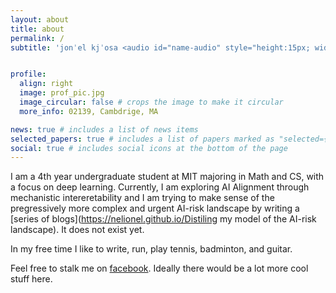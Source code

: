 ```yaml
---
layout: about
title: about
permalink: /
subtitle: 'jonˈel kjˈosa <audio id="name-audio" style="height:15px; width:20px; vertical-align: middle;" controls><source src="/assets/audio/name-pronunciation.mp3" type="audio/mpeg"></audio>'


profile:
  align: right
  image: prof_pic.jpg
  image_circular: false # crops the image to make it circular
  more_info: 02139, Cambdrige, MA

news: true # includes a list of news items
selected_papers: true # includes a list of papers marked as "selected={true}"
social: true # includes social icons at the bottom of the page
---
```


I am a 4th year undergraduate student at MIT majoring in Math and CS, with a focus on deep learning. Currently, I am exploring AI Alignment through mechanistic intereretability and I am trying to make sense of the pregressively more complex and urgent AI-risk landscape by writing a [series of blogs](https://nelionel.github.io/Distiling my model of the AI-risk landscape). It does not exist yet. 

In my free time I like to write, run, play tennis, badminton, and guitar.

Feel free to stalk me on [facebook](https://www.facebook.com/profile.php?id=100010081325607). Ideally there would be a lot more cool stuff here. 
